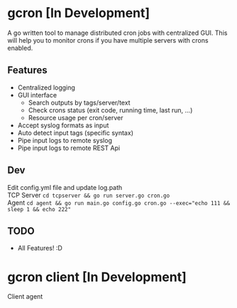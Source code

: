 # gcron [In Development]
A go written tool to manage distributed cron jobs with centralized GUI. This will help you to monitor crons if you have multiple servers with crons enabled.

## Features
- Centralized logging
- GUI interface
  - Search outputs by tags/server/text
  - Check crons status (exit code, running time, last run, ...)
  - Resource usage per cron/server
- Accept syslog formats as input
- Auto detect input tags (specific syntax)
- Pipe input logs to remote syslog
- Pipe input logs to remote REST Api 

## Dev
Edit config.yml file and update log.path  
TCP Server `cd tcpserver && go run server.go cron.go`  
Agent `cd agent && go run main.go config.go cron.go --exec="echo 111 && sleep 1 && echo 222"`  

## TODO
- All Features! :D

# gcron client [In Development]
Client agent 
